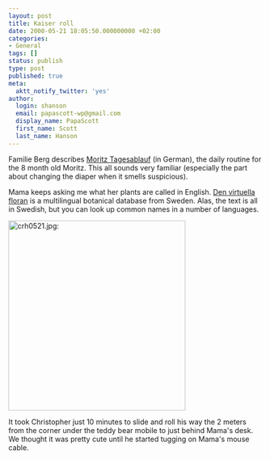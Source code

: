 ```yaml
---
layout: post
title: Kaiser roll
date: 2000-05-21 18:05:50.000000000 +02:00
categories:
- General
tags: []
status: publish
type: post
published: true
meta:
  aktt_notify_twitter: 'yes'
author:
  login: shanson
  email: papascott-wp@gmail.com
  display_name: PapaScott
  first_name: Scott
  last_name: Hanson
---
```

<p>Familie Berg describes <a href="http://familieberg.editthispage.com/stories/storyReader$213">Moritz Tagesablauf</a> (in German), the daily routine for the 8 month old Moritz. This all sounds very familiar (especially the part about changing the diaper when it smells suspicious).</p>
<p>Mama keeps asking me what her plants are called in English. <a href="http://linnaeus.nrm.se/flora/">Den virtuella floran</a> is a multilingual botanical database from Sweden. Alas, the text is all in Swedish, but you can look up common names in a number of languages.</p>
<p><img src="https://www.papascott.de/wordpress/wp-content/uploads/2000/05/crh0521.jpg" height="376" width="350" border="0" alt="crh0521.jpg: " /></p>
<p>It took Christopher just 10 minutes to slide and roll his way the 2 meters from the corner under the teddy bear mobile to just behind Mama's desk. We thought it was pretty cute until he started tugging on Mama's mouse cable.</p>
